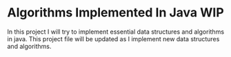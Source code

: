 # Algorithms Implemented In Java WIP
In this project I will try to implement essential data structures and algorithms in java. This project file will be updated as I implement new data structures and algorithms.
